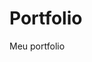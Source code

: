 # Portfolio
<p>Meu <a style="text-decoration: none;" href="https://antoniobemjunior.github.io/portfolio/">portfolio</a></p>

